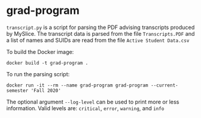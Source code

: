 # grad-program

`transcript.py` is a script for parsing the PDF advising transcripts produced by MySlice. The transcript data is parsed from the file `Transcripts.PDF` and a list of names and SUIDs are read from the file `Active Student Data.csv`

To build the Docker image:
```
docker build -t grad-program .
```

To run the parsing script:
```
docker run -it --rm --name grad-program grad-program --current-semester 'Fall 2020'
```

The optional argument `--log-level` can be used to print more or less
information. Valid levels are: `critical`, `error`, `warning`, and `info`
